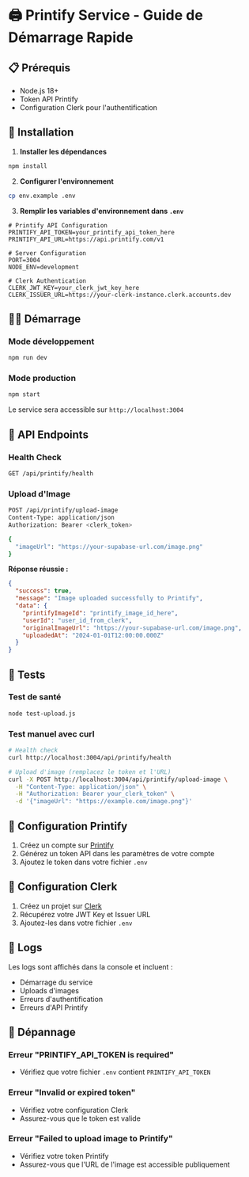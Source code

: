 # 🖨️ Printify Service - Guide de Démarrage Rapide

## 📋 Prérequis

- Node.js 18+
- Token API Printify
- Configuration Clerk pour l'authentification

## 🚀 Installation

1. **Installer les dépendances**
```bash
npm install
```

2. **Configurer l'environnement**
```bash
cp env.example .env
```

3. **Remplir les variables d'environnement dans `.env`**
```env
# Printify API Configuration
PRINTIFY_API_TOKEN=your_printify_api_token_here
PRINTIFY_API_URL=https://api.printify.com/v1

# Server Configuration
PORT=3004
NODE_ENV=development

# Clerk Authentication
CLERK_JWT_KEY=your_clerk_jwt_key_here
CLERK_ISSUER_URL=https://your-clerk-instance.clerk.accounts.dev
```

## 🏃‍♂️ Démarrage

### Mode développement
```bash
npm run dev
```

### Mode production
```bash
npm start
```

Le service sera accessible sur `http://localhost:3004`

## 📡 API Endpoints

### Health Check
```bash
GET /api/printify/health
```

### Upload d'Image
```bash
POST /api/printify/upload-image
Content-Type: application/json
Authorization: Bearer <clerk_token>

{
  "imageUrl": "https://your-supabase-url.com/image.png"
}
```

**Réponse réussie :**
```json
{
  "success": true,
  "message": "Image uploaded successfully to Printify",
  "data": {
    "printifyImageId": "printify_image_id_here",
    "userId": "user_id_from_clerk",
    "originalImageUrl": "https://your-supabase-url.com/image.png",
    "uploadedAt": "2024-01-01T12:00:00.000Z"
  }
}
```

## 🧪 Tests

### Test de santé
```bash
node test-upload.js
```

### Test manuel avec curl
```bash
# Health check
curl http://localhost:3004/api/printify/health

# Upload d'image (remplacez le token et l'URL)
curl -X POST http://localhost:3004/api/printify/upload-image \
  -H "Content-Type: application/json" \
  -H "Authorization: Bearer your_clerk_token" \
  -d '{"imageUrl": "https://example.com/image.png"}'
```

## 🔧 Configuration Printify

1. Créez un compte sur [Printify](https://printify.com)
2. Générez un token API dans les paramètres de votre compte
3. Ajoutez le token dans votre fichier `.env`

## 🔐 Configuration Clerk

1. Créez un projet sur [Clerk](https://clerk.com)
2. Récupérez votre JWT Key et Issuer URL
3. Ajoutez-les dans votre fichier `.env`

## 📝 Logs

Les logs sont affichés dans la console et incluent :
- Démarrage du service
- Uploads d'images
- Erreurs d'authentification
- Erreurs d'API Printify

## 🚨 Dépannage

### Erreur "PRINTIFY_API_TOKEN is required"
- Vérifiez que votre fichier `.env` contient `PRINTIFY_API_TOKEN`

### Erreur "Invalid or expired token"
- Vérifiez votre configuration Clerk
- Assurez-vous que le token est valide

### Erreur "Failed to upload image to Printify"
- Vérifiez votre token Printify
- Assurez-vous que l'URL de l'image est accessible publiquement 